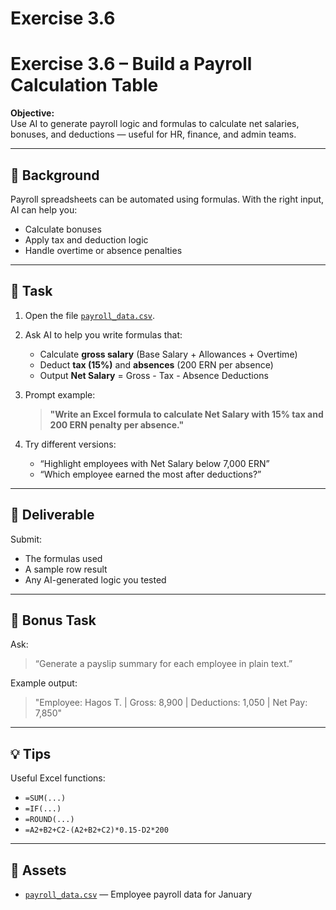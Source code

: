 # Exercise 3.6

# Exercise 3.6 – Build a Payroll Calculation Table

**Objective:**  
Use AI to generate payroll logic and formulas to calculate net salaries, bonuses, and deductions — useful for HR, finance, and admin teams.

---

## 🧠 Background

Payroll spreadsheets can be automated using formulas. With the right input, AI can help you:
- Calculate bonuses
- Apply tax and deduction logic
- Handle overtime or absence penalties

---

## 📝 Task

1. Open the file [`payroll_data.csv`](assets/payroll_data.csv).
2. Ask AI to help you write formulas that:
   - Calculate **gross salary** (Base Salary + Allowances + Overtime)
   - Deduct **tax (15%)** and **absences** (200 ERN per absence)
   - Output **Net Salary** = Gross - Tax - Absence Deductions

3. Prompt example:
   > **"Write an Excel formula to calculate Net Salary with 15% tax and 200 ERN penalty per absence."**

4. Try different versions:
   - “Highlight employees with Net Salary below 7,000 ERN”
   - “Which employee earned the most after deductions?”

---

## 🎯 Deliverable

Submit:
- The formulas used
- A sample row result
- Any AI-generated logic you tested

---

## 🔁 Bonus Task

Ask:
> “Generate a payslip summary for each employee in plain text.”

Example output:
> "Employee: Hagos T. | Gross: 8,900 | Deductions: 1,050 | Net Pay: 7,850"

---

## 💡 Tips

Useful Excel functions:
- `=SUM(...)`
- `=IF(...)`
- `=ROUND(...)`
- `=A2+B2+C2-(A2+B2+C2)*0.15-D2*200`

---

## 📁 Assets

- [`payroll_data.csv`](assets/payroll_data.csv) — Employee payroll data for January
